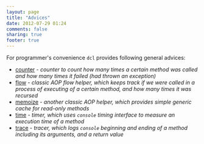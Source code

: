 ```yaml
---
layout: page
title: "Advices"
date: 2012-07-29 01:24
comments: false
sharing: true
footer: true
---
```


For programmer's convenience `dcl` provides following general advices:

* [counter](/docs/advices/counter) - *counter to count how many times a certain method was called and how many times it
  failed (had thrown an exception)*
* [flow](/docs/advices/flow) - *classic AOP flow helper, which keeps track if we were called in a process of executing
  of a certain method, and how many times it was recursed*
* [memoize](/docs/advices/memoize) - *another classic AOP helper, which provides simple generic cache for
  read-only methods*
* [time](/docs/advices/time) - *timer, which uses `console` timing interface to measure an execution time of a method*
* [trace](/docs/advices/trace) - *tracer, which logs `console` beginning and ending of a method including its arguments,
  and a return value*
